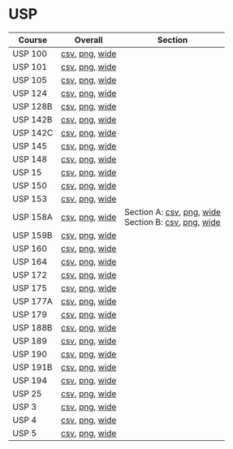 # USP

| Course | Overall | Section |
| ------ | ------- | ------- |
| USP 100 | [csv](https://github.com/UCSD-Historical-Enrollment-Data/2023Spring/blob/main/overall/USP%20100.csv), [png](https://raw.githubusercontent.com/UCSD-Historical-Enrollment-Data/2023Spring/main/plot_overall/USP%20100.png), [wide](https://raw.githubusercontent.com/UCSD-Historical-Enrollment-Data/2023Spring/main/plot_overall_wide/USP%20100.png) |  |
| USP 101 | [csv](https://github.com/UCSD-Historical-Enrollment-Data/2023Spring/blob/main/overall/USP%20101.csv), [png](https://raw.githubusercontent.com/UCSD-Historical-Enrollment-Data/2023Spring/main/plot_overall/USP%20101.png), [wide](https://raw.githubusercontent.com/UCSD-Historical-Enrollment-Data/2023Spring/main/plot_overall_wide/USP%20101.png) |  |
| USP 105 | [csv](https://github.com/UCSD-Historical-Enrollment-Data/2023Spring/blob/main/overall/USP%20105.csv), [png](https://raw.githubusercontent.com/UCSD-Historical-Enrollment-Data/2023Spring/main/plot_overall/USP%20105.png), [wide](https://raw.githubusercontent.com/UCSD-Historical-Enrollment-Data/2023Spring/main/plot_overall_wide/USP%20105.png) |  |
| USP 124 | [csv](https://github.com/UCSD-Historical-Enrollment-Data/2023Spring/blob/main/overall/USP%20124.csv), [png](https://raw.githubusercontent.com/UCSD-Historical-Enrollment-Data/2023Spring/main/plot_overall/USP%20124.png), [wide](https://raw.githubusercontent.com/UCSD-Historical-Enrollment-Data/2023Spring/main/plot_overall_wide/USP%20124.png) |  |
| USP 128B | [csv](https://github.com/UCSD-Historical-Enrollment-Data/2023Spring/blob/main/overall/USP%20128B.csv), [png](https://raw.githubusercontent.com/UCSD-Historical-Enrollment-Data/2023Spring/main/plot_overall/USP%20128B.png), [wide](https://raw.githubusercontent.com/UCSD-Historical-Enrollment-Data/2023Spring/main/plot_overall_wide/USP%20128B.png) |  |
| USP 142B | [csv](https://github.com/UCSD-Historical-Enrollment-Data/2023Spring/blob/main/overall/USP%20142B.csv), [png](https://raw.githubusercontent.com/UCSD-Historical-Enrollment-Data/2023Spring/main/plot_overall/USP%20142B.png), [wide](https://raw.githubusercontent.com/UCSD-Historical-Enrollment-Data/2023Spring/main/plot_overall_wide/USP%20142B.png) |  |
| USP 142C | [csv](https://github.com/UCSD-Historical-Enrollment-Data/2023Spring/blob/main/overall/USP%20142C.csv), [png](https://raw.githubusercontent.com/UCSD-Historical-Enrollment-Data/2023Spring/main/plot_overall/USP%20142C.png), [wide](https://raw.githubusercontent.com/UCSD-Historical-Enrollment-Data/2023Spring/main/plot_overall_wide/USP%20142C.png) |  |
| USP 145 | [csv](https://github.com/UCSD-Historical-Enrollment-Data/2023Spring/blob/main/overall/USP%20145.csv), [png](https://raw.githubusercontent.com/UCSD-Historical-Enrollment-Data/2023Spring/main/plot_overall/USP%20145.png), [wide](https://raw.githubusercontent.com/UCSD-Historical-Enrollment-Data/2023Spring/main/plot_overall_wide/USP%20145.png) |  |
| USP 148 | [csv](https://github.com/UCSD-Historical-Enrollment-Data/2023Spring/blob/main/overall/USP%20148.csv), [png](https://raw.githubusercontent.com/UCSD-Historical-Enrollment-Data/2023Spring/main/plot_overall/USP%20148.png), [wide](https://raw.githubusercontent.com/UCSD-Historical-Enrollment-Data/2023Spring/main/plot_overall_wide/USP%20148.png) |  |
| USP 15 | [csv](https://github.com/UCSD-Historical-Enrollment-Data/2023Spring/blob/main/overall/USP%2015.csv), [png](https://raw.githubusercontent.com/UCSD-Historical-Enrollment-Data/2023Spring/main/plot_overall/USP%2015.png), [wide](https://raw.githubusercontent.com/UCSD-Historical-Enrollment-Data/2023Spring/main/plot_overall_wide/USP%2015.png) |  |
| USP 150 | [csv](https://github.com/UCSD-Historical-Enrollment-Data/2023Spring/blob/main/overall/USP%20150.csv), [png](https://raw.githubusercontent.com/UCSD-Historical-Enrollment-Data/2023Spring/main/plot_overall/USP%20150.png), [wide](https://raw.githubusercontent.com/UCSD-Historical-Enrollment-Data/2023Spring/main/plot_overall_wide/USP%20150.png) |  |
| USP 153 | [csv](https://github.com/UCSD-Historical-Enrollment-Data/2023Spring/blob/main/overall/USP%20153.csv), [png](https://raw.githubusercontent.com/UCSD-Historical-Enrollment-Data/2023Spring/main/plot_overall/USP%20153.png), [wide](https://raw.githubusercontent.com/UCSD-Historical-Enrollment-Data/2023Spring/main/plot_overall_wide/USP%20153.png) |  |
| USP 158A | [csv](https://github.com/UCSD-Historical-Enrollment-Data/2023Spring/blob/main/overall/USP%20158A.csv), [png](https://raw.githubusercontent.com/UCSD-Historical-Enrollment-Data/2023Spring/main/plot_overall/USP%20158A.png), [wide](https://raw.githubusercontent.com/UCSD-Historical-Enrollment-Data/2023Spring/main/plot_overall_wide/USP%20158A.png) | Section A: [csv](https://github.com/UCSD-Historical-Enrollment-Data/2023Spring/blob/main/section/USP%20158A_A.csv), [png](https://raw.githubusercontent.com/UCSD-Historical-Enrollment-Data/2023Spring/main/plot_section/USP%20158A_A.png), [wide](https://raw.githubusercontent.com/UCSD-Historical-Enrollment-Data/2023Spring/main/plot_section_wide/USP%20158A_A.png)<br>Section B: [csv](https://github.com/UCSD-Historical-Enrollment-Data/2023Spring/blob/main/section/USP%20158A_B.csv), [png](https://raw.githubusercontent.com/UCSD-Historical-Enrollment-Data/2023Spring/main/plot_section/USP%20158A_B.png), [wide](https://raw.githubusercontent.com/UCSD-Historical-Enrollment-Data/2023Spring/main/plot_section_wide/USP%20158A_B.png) |
| USP 159B | [csv](https://github.com/UCSD-Historical-Enrollment-Data/2023Spring/blob/main/overall/USP%20159B.csv), [png](https://raw.githubusercontent.com/UCSD-Historical-Enrollment-Data/2023Spring/main/plot_overall/USP%20159B.png), [wide](https://raw.githubusercontent.com/UCSD-Historical-Enrollment-Data/2023Spring/main/plot_overall_wide/USP%20159B.png) |  |
| USP 160 | [csv](https://github.com/UCSD-Historical-Enrollment-Data/2023Spring/blob/main/overall/USP%20160.csv), [png](https://raw.githubusercontent.com/UCSD-Historical-Enrollment-Data/2023Spring/main/plot_overall/USP%20160.png), [wide](https://raw.githubusercontent.com/UCSD-Historical-Enrollment-Data/2023Spring/main/plot_overall_wide/USP%20160.png) |  |
| USP 164 | [csv](https://github.com/UCSD-Historical-Enrollment-Data/2023Spring/blob/main/overall/USP%20164.csv), [png](https://raw.githubusercontent.com/UCSD-Historical-Enrollment-Data/2023Spring/main/plot_overall/USP%20164.png), [wide](https://raw.githubusercontent.com/UCSD-Historical-Enrollment-Data/2023Spring/main/plot_overall_wide/USP%20164.png) |  |
| USP 172 | [csv](https://github.com/UCSD-Historical-Enrollment-Data/2023Spring/blob/main/overall/USP%20172.csv), [png](https://raw.githubusercontent.com/UCSD-Historical-Enrollment-Data/2023Spring/main/plot_overall/USP%20172.png), [wide](https://raw.githubusercontent.com/UCSD-Historical-Enrollment-Data/2023Spring/main/plot_overall_wide/USP%20172.png) |  |
| USP 175 | [csv](https://github.com/UCSD-Historical-Enrollment-Data/2023Spring/blob/main/overall/USP%20175.csv), [png](https://raw.githubusercontent.com/UCSD-Historical-Enrollment-Data/2023Spring/main/plot_overall/USP%20175.png), [wide](https://raw.githubusercontent.com/UCSD-Historical-Enrollment-Data/2023Spring/main/plot_overall_wide/USP%20175.png) |  |
| USP 177A | [csv](https://github.com/UCSD-Historical-Enrollment-Data/2023Spring/blob/main/overall/USP%20177A.csv), [png](https://raw.githubusercontent.com/UCSD-Historical-Enrollment-Data/2023Spring/main/plot_overall/USP%20177A.png), [wide](https://raw.githubusercontent.com/UCSD-Historical-Enrollment-Data/2023Spring/main/plot_overall_wide/USP%20177A.png) |  |
| USP 179 | [csv](https://github.com/UCSD-Historical-Enrollment-Data/2023Spring/blob/main/overall/USP%20179.csv), [png](https://raw.githubusercontent.com/UCSD-Historical-Enrollment-Data/2023Spring/main/plot_overall/USP%20179.png), [wide](https://raw.githubusercontent.com/UCSD-Historical-Enrollment-Data/2023Spring/main/plot_overall_wide/USP%20179.png) |  |
| USP 188B | [csv](https://github.com/UCSD-Historical-Enrollment-Data/2023Spring/blob/main/overall/USP%20188B.csv), [png](https://raw.githubusercontent.com/UCSD-Historical-Enrollment-Data/2023Spring/main/plot_overall/USP%20188B.png), [wide](https://raw.githubusercontent.com/UCSD-Historical-Enrollment-Data/2023Spring/main/plot_overall_wide/USP%20188B.png) |  |
| USP 189 | [csv](https://github.com/UCSD-Historical-Enrollment-Data/2023Spring/blob/main/overall/USP%20189.csv), [png](https://raw.githubusercontent.com/UCSD-Historical-Enrollment-Data/2023Spring/main/plot_overall/USP%20189.png), [wide](https://raw.githubusercontent.com/UCSD-Historical-Enrollment-Data/2023Spring/main/plot_overall_wide/USP%20189.png) |  |
| USP 190 | [csv](https://github.com/UCSD-Historical-Enrollment-Data/2023Spring/blob/main/overall/USP%20190.csv), [png](https://raw.githubusercontent.com/UCSD-Historical-Enrollment-Data/2023Spring/main/plot_overall/USP%20190.png), [wide](https://raw.githubusercontent.com/UCSD-Historical-Enrollment-Data/2023Spring/main/plot_overall_wide/USP%20190.png) |  |
| USP 191B | [csv](https://github.com/UCSD-Historical-Enrollment-Data/2023Spring/blob/main/overall/USP%20191B.csv), [png](https://raw.githubusercontent.com/UCSD-Historical-Enrollment-Data/2023Spring/main/plot_overall/USP%20191B.png), [wide](https://raw.githubusercontent.com/UCSD-Historical-Enrollment-Data/2023Spring/main/plot_overall_wide/USP%20191B.png) |  |
| USP 194 | [csv](https://github.com/UCSD-Historical-Enrollment-Data/2023Spring/blob/main/overall/USP%20194.csv), [png](https://raw.githubusercontent.com/UCSD-Historical-Enrollment-Data/2023Spring/main/plot_overall/USP%20194.png), [wide](https://raw.githubusercontent.com/UCSD-Historical-Enrollment-Data/2023Spring/main/plot_overall_wide/USP%20194.png) |  |
| USP 25 | [csv](https://github.com/UCSD-Historical-Enrollment-Data/2023Spring/blob/main/overall/USP%2025.csv), [png](https://raw.githubusercontent.com/UCSD-Historical-Enrollment-Data/2023Spring/main/plot_overall/USP%2025.png), [wide](https://raw.githubusercontent.com/UCSD-Historical-Enrollment-Data/2023Spring/main/plot_overall_wide/USP%2025.png) |  |
| USP 3 | [csv](https://github.com/UCSD-Historical-Enrollment-Data/2023Spring/blob/main/overall/USP%203.csv), [png](https://raw.githubusercontent.com/UCSD-Historical-Enrollment-Data/2023Spring/main/plot_overall/USP%203.png), [wide](https://raw.githubusercontent.com/UCSD-Historical-Enrollment-Data/2023Spring/main/plot_overall_wide/USP%203.png) |  |
| USP 4 | [csv](https://github.com/UCSD-Historical-Enrollment-Data/2023Spring/blob/main/overall/USP%204.csv), [png](https://raw.githubusercontent.com/UCSD-Historical-Enrollment-Data/2023Spring/main/plot_overall/USP%204.png), [wide](https://raw.githubusercontent.com/UCSD-Historical-Enrollment-Data/2023Spring/main/plot_overall_wide/USP%204.png) |  |
| USP 5 | [csv](https://github.com/UCSD-Historical-Enrollment-Data/2023Spring/blob/main/overall/USP%205.csv), [png](https://raw.githubusercontent.com/UCSD-Historical-Enrollment-Data/2023Spring/main/plot_overall/USP%205.png), [wide](https://raw.githubusercontent.com/UCSD-Historical-Enrollment-Data/2023Spring/main/plot_overall_wide/USP%205.png) |  |
